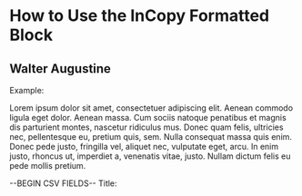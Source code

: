 # How to Use the InCopy Formatted Block
## Walter Augustine

Example:

Lorem ipsum dolor sit amet, consectetuer adipiscing elit. Aenean commodo ligula eget dolor. Aenean massa. Cum sociis natoque penatibus et magnis dis parturient montes, nascetur ridiculus mus. Donec quam felis, ultricies nec, pellentesque eu, pretium quis, sem. Nulla consequat massa quis enim. Donec pede justo, fringilla vel, aliquet nec, vulputate eget, arcu. In enim justo, rhoncus ut, imperdiet a, venenatis vitae, justo. Nullam dictum felis eu pede mollis pretium.

--BEGIN CSV FIELDS--
Title: <TITLE NAME>
Page title: <PAGE TITLE NAME>
Roofline: <ROOFLINE NAME>
Deck: <DECK NAME>
Page number: <PAGE NUMBER>
--END CSV FIELDS--

1. Make sure the formatted block is correct. Copy and paste the entire example block into your incopy file, including the begin and end lines, after your unformatted text
2. Replace the value within the brackets with your values.
3. Put all your incopy files into the incopy folder
4. Open a new terminal window.
5. Put the entire folder on your desktop.
6. Type cd ~/Desktop/incopy-to-csv && ./run.sh and press enter.
7. If it worked, you should see Checking source directory.............Exported successfully!
8. The root directory will now have a file, export.csv, which contains the formatted blocks of all your incopy files. Open it up in Excel to make sure it's correct

Contact Walter with questions
